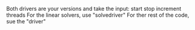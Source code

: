 
Both drivers are your versions and take the input: start stop increment threads
For the linear solvers, use "solvedriver"
For ther rest of the code, sue the "driver"